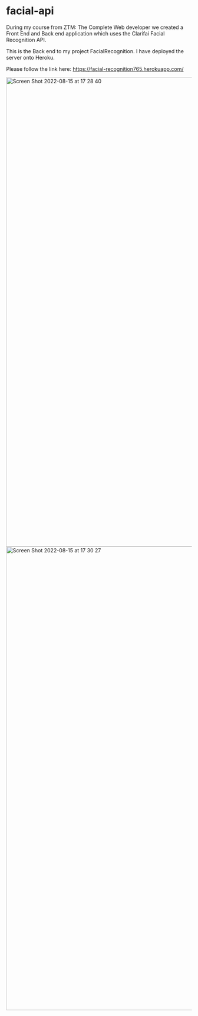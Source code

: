 # facial-api

During my course from ZTM: The Complete Web developer we created a Front End and Back end application which uses the Clarifai Facial Recognition API.

This is the Back end to my project FacialRecognition. I have deployed the server onto Heroku.

Please follow the link here: https://facial-recognition765.herokuapp.com/

<img width="1271" alt="Screen Shot 2022-08-15 at 17 28 40" src="https://user-images.githubusercontent.com/103035459/184678272-777dd018-9675-4a7a-a0f2-d02bdad6feaf.png">

<img width="1256" alt="Screen Shot 2022-08-15 at 17 30 27" src="https://user-images.githubusercontent.com/103035459/184678285-ce235f68-1777-414b-8092-629eb175ad64.png">
